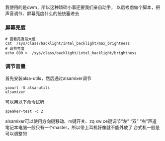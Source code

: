 我使用的是dwm，所以这种琐碎小事还要我们亲自动手，
以后考虑做个脚本，把声音调节、屏幕亮度什么的统统塞进去

### 屏幕亮度
```
# 查看亮度最大值
cat  /sys/class/backlight/intel_backlight/max_brightness
# 调节亮度
echo 800 >  /sys/class/backlight/intel_backlight/brightness
```

### 调节音量
首先安装alsa-utils，然后通过alsamixer调节
```
yaourt -S alsa-utils
alsamixer
```
可以用以下命令试听
```
speaker-test -c 2
```

alsamixer可以使用方向键移动、m键开关、zq xw ce键调节“左” “双” “右”声道
笔记本电脑一般只有一个master，所以带上耳机好像就不能外放了
台式机一般是可以调整的